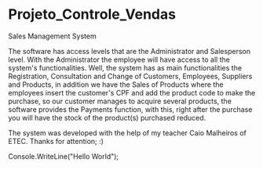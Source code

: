 # Projeto_Controle_Vendas
Sales Management System

The software has access levels that are the Administrator and Salesperson level. With the Administrator the employee will have access to all the system's functionalities.
Well, the system has as main functionalities the Registration, Consultation and Change of Customers, Employees, Suppliers and Products,
in addition we have the Sales of Products where the employees insert the customer's CPF and add the product code to make the purchase, so our customer manages to acquire several products,
the software provides the Payments function, with this, right after the purchase you will have the stock of the product(s) purchased reduced.

The system was developed with the help of my teacher Caio Malheiros of ETEC. 
Thanks for attention;  :)

Console.WriteLine("Hello World");
